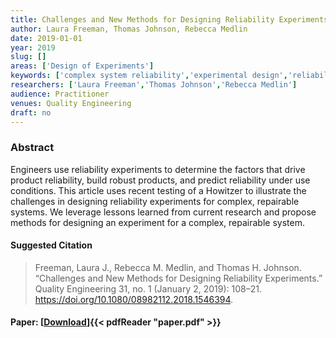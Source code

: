 ```yaml
---
title: Challenges and New Methods for Designing Reliability Experiments
author: Laura Freeman, Thomas Johnson, Rebecca Medlin
date: 2019-01-01
year: 2019
slug: []
areas: ['Design of Experiments']
keywords: ['complex system reliability','experimental design','reliability experiments','restricted randomization','power analysis']
researchers: ['Laura Freeman','Thomas Johnson','Rebecca Medlin']
audience: Practitioner
venues: Quality Engineering
draft: no
---
```




### Abstract
Engineers use reliability experiments to determine the factors that drive product reliability, build robust products, and predict reliability under use conditions. This article uses recent testing of a Howitzer to illustrate the challenges in designing reliability experiments for complex, repairable systems. We leverage lessons learned from current research and propose methods for designing an experiment for a complex, repairable system.

#### Suggested Citation
> Freeman, Laura J., Rebecca M. Medlin, and Thomas H. Johnson. “Challenges and New Methods for Designing Reliability Experiments.” Quality Engineering 31, no. 1 (January 2, 2019): 108–21. https://doi.org/10.1080/08982112.2018.1546394.



#### Paper: [[Download](paper.pdf)]{{< pdfReader "paper.pdf" >}}


